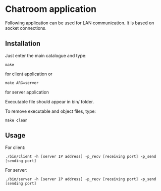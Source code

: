 
# Chatroom application

Following application can be used for LAN communication. It is based on socket connections.

## Installation
Just enter the main catalogue and type:
```
make
```
for client application
or
```
make ARG=server
```
for server application

Executable file should appear in bin/ folder.

To remove executable and object files, type:
```
make clean
```

## Usage
For client:
```
./bin/client -h [server IP address] -p_recv [receiving port] -p_send [sending port]
```

For server:
```
./bin/server -h [server IP address] -p_recv [receiving port] -p_send [sending port]
```


